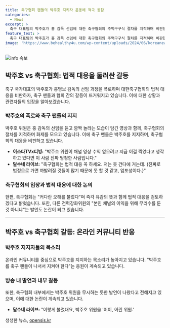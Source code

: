 ```yaml
---
title: 축구협회 팬들의 박주호 지키자 운동에 적극 동참
categories:
  - News
excerpt: >
  축구 대표팀의 박주호가 홍 감독 선임에 대한 축구협회의 주먹구구식 절차를 지적하며 비판했고, 축구협회는 법적 대응을 고려한다고 밝혔습니다. 이에 축구팬들은 박주호를 지켜야 한다는 목소리를 내며 축협의 대응을 비판해왔습니다. 또한, 박주호 위원의 채널 영상 수익을 논란거리로 삼는 발언과 박주호를 무시하는 발언이 나와 논란이 되고 있습니다. 온라인 커뮤니티에서는 박주호를 지지하는 목소리가 높아지고 있습니다.
feature_text: >
  축구 대표팀의 박주호가 홍 감독 선임에 대한 축구협회의 주먹구구식 절차를 지적하며 비판했고, 축구협회는 법적 대응을 고려한다고 밝혔습니다. 이에 축구팬들은 박주호를 지켜야 한다는 목소리를 내며 축협의 대응을 비판해왔습니다. 또한, 박주호 위원의 채널 영상 수익을 논란거리로 삼는 발언과 박주호를 무시하는 발언이 나와 논란이 되고 있습니다. 온라인 커뮤니티에서는 박주호를 지지하는 목소리가 높아지고 있습니다.
image: 'https://www.behealthy4u.com/wp-content/uploads/2024/06/koreanews.jpg'
---
```


<p><img src="https://www.behealthy4u.com/wp-content/uploads/2024/06/koreanews.jpg" alt="info 속보" /></p>

<h2 data-ke-size="size26">박주호 vs 축구협회: 법적 대응을 둘러싼 갈등</h2>

<p data-ke-size="size16">축구 국가대표의 박주호가 홍명보 감독의 선임 과정을 폭로하며 대한축구협회의 법적 대응을 비판하자, 축구 팬들과 협회 간의 갈등이 뜨거워지고 있습니다. 이에 대한 상황과 관련자들의 입장을 알아보겠습니다.</p>

<h3>박주호의 폭로와 축구 팬들의 지지</h3>

<p data-ke-size="size16">박주호 위원은 홍 감독의 선임을 듣고 깜짝 놀라는 모습이 담긴 영상과 함께, 축구협회의 절차를 지적하며 화제를 모으고 있습니다. 이에 축구 팬들은 박주호를 지지하며, 축구협회의 대응을 비판하고 있습니다.</p>

<ul>
  <li><b>이스타TVx티빙:</b> "박주호 위원이 채널 영상 수익 얻으려고 지금 이걸 찍었다고 생각하고 있다면 이 사람 진짜 멍청한 사람입니다."</li>
  <li><b>달수네 라이브:</b> "축구협회는 법적 대응 꼭 하세요. 저는 못 건다에 거는데. {진짜로 법정으로 가면 까발려질 것들이 많기 때문에 못 할 것 같고, 엄포성이다.}"</li>
</ul>

<h3>축구협회의 입장과 법적 대응에 대한 논의</h3>

<p data-ke-size="size16">한편, 축구협회는 "커다란 오해를 불렀다"며 즉각 유감의 뜻과 함께 법적 대응을 검토하겠다고 밝혔습니다. 또한, 다른 전력강화위원의 "본인 채널의 이익을 위해 무리수를 둔 것 아니냐"는 발언도 논란이 되고 있습니다.</p>

<hr>

<h2 data-ke-size="size26">박주호 vs 축구협회 갈등: 온라인 커뮤니티 반응</h2>

<h3>박주호 지지자들의 목소리</h3>

<p data-ke-size="size16">온라인 커뮤니티를 중심으로 박주호를 지지하는 목소리가 높아지고 있습니다. "박주호를 축구 팬들이 나서서 지켜야 한다"는 응원이 계속되고 있습니다.</p>

<h3>방송 내 발언과 내부 갈등</h3>

<p data-ke-size="size16">또한, 축구협회 내부에서는 박주호 위원을 무시하는 듯한 발언이 나왔다고 전해지고 있으며, 이에 대한 논란이 계속되고 있습니다.</p>

<ul>
  <li><b>달수네 라이브:</b> "이렇게 불렀대요, 박주호 위원을 '어이, 어린 위원.'</li>
</ul>
생생한 뉴스, <a href="https://opensis.kr" rel="dofollow">opensis.kr</a>


